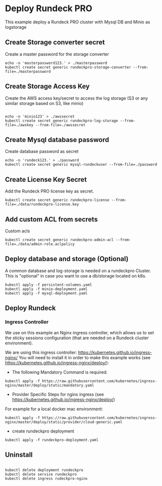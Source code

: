 # Deploy Rundeck PRO 

This example deploy a Rundeck PRO cluster with Mysql DB and Minio as logstorage

## Create Storage converter secret

Create a master password for the storage converter

```
echo -n 'masterpassword123.' > ./masterpassword
kubectl create secret generic rundeckpro-storage-converter --from-file=./masterpassword

```

## Create Storage Access Key

Create the AWS access key/secret to access the log storage (S3 or any similar storage based on S3, like minio)
```

echo -n 'minio123' > ./awssecret
kubectl create secret generic rundeckpro-log-storage --from-file=./awskey --from-file=./awssecret
```

## Create Mysql database password

Create database password as secret

```
echo -n 'rundeck123.' > ./password
kubectl create secret generic mysql-rundeckuser --from-file=./password
```


## Create License Key Secret

Add the Rundeck PRO license key as secret.

```
kubectl create secret generic rundeckpro-license --from-file=./data/rundeckpro-license.key
```

## Add custom ACL from secrets

Custom acls

```
kubectl create secret generic rundeckpro-admin-acl --from-file=./data/admin-role.aclpolicy
```

## Deploy database and storage (Optional)

A common database and log-storage is needed on a rundeckpro Cluster.
This is "optional" in case you want to use a db/storage located on k8s.

```
kubectl apply -f persistent-volumes.yaml
kubectl apply -f minio-deployment.yaml
kubectl apply -f mysql-deployment.yaml
```

## Deploy Rundeck 

### Ingress Controller

We use on this example an Nginx ingress controller, which allows us to set the sticky sessions configuration
(that are needed on a Rundeck cluster environment).

We are using this ingress controller: https://kubernetes.github.io/ingress-nginx/ 
You will need to install it in order to make this example works (see https://kubernetes.github.io/ingress-nginx/deploy/):


* The following Mandatory Command is required.


```
kubectl apply -f https://raw.githubusercontent.com/kubernetes/ingress-nginx/master/deploy/static/mandatory.yaml

```

* Provider Specific Steps for nginx ingress (see https://kubernetes.github.io/ingress-nginx/deploy/)

For example for a local docker mac environment: 
```
kubectl apply -f https://raw.githubusercontent.com/kubernetes/ingress-nginx/master/deploy/static/provider/cloud-generic.yaml

```
* create rundeckpro deployment


```
kubectl apply -f rundeckpro-deployment.yaml

```


## Uninstall 

```

kubectl delete deployment rundeckpro
kubectl delete service rundeckpro
kubectl delete ingress rudeckpro-nginx

```